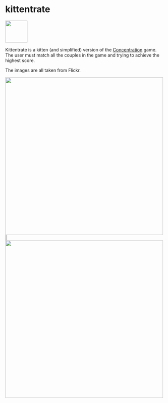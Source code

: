 # kittentrate

<a href="https://play.google.com/store/apps/details?id=manulorenzo.me.kittentrate&hl=en"><img src="https://cdn.rawgit.com/steverichey/google-play-badge-svg/master/img/en_get.svg" height=70 /></a>

Kittentrate is a kitten (and simplified) version of the [Concentration](https://en.wikipedia.org/wiki/Concentration_(game)) game.
The user must match all the couples in the game and trying to achieve the highest score.

The images are all taken from Flickr.

<img src="https://cloud.githubusercontent.com/assets/183264/25822424/df7bf5a4-3438-11e7-97b9-d0085135e2c3.png" height="500px"/> |
<img src="https://cloud.githubusercontent.com/assets/183264/25822431/e118aaba-3438-11e7-95e2-ecace6044887.png" height="500px" />
